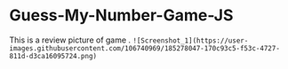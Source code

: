 # Guess-My-Number-Game-JS
This is a review picture of game . 
`![Screenshot_1](https://user-images.githubusercontent.com/106740969/185278047-170c93c5-f53c-4727-811d-d3ca16095724.png)`
